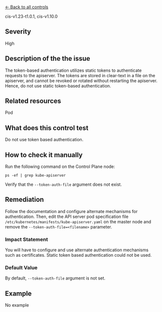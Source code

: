 [← Back to all controls](index.md)


cis-v1.23-t1.0.1, cis-v1.10.0

## Severity

High

## Description of the the issue

The token-based authentication utilizes static tokens to authenticate requests to the apiserver. The tokens are stored in clear-text in a file on the apiserver, and cannot be revoked or rotated without restarting the apiserver. Hence, do not use static token-based authentication.

## Related resources

Pod

## What does this control test

Do not use token based authentication.

## How to check it manually

Run the following command on the Control Plane node:

```
ps -ef | grep kube-apiserver

```

 Verify that the `--token-auth-file` argument does not exist.

## Remediation

Follow the documentation and configure alternate mechanisms for authentication. Then, edit the API server pod specification file `/etc/kubernetes/manifests/kube-apiserver.yaml` on the master node and remove the `--token-auth-file=<filename>` parameter.

### Impact Statement

You will have to configure and use alternate authentication mechanisms such as certificates. Static token based authentication could not be used.

### Default Value

By default, `--token-auth-file` argument is not set.

## Example

No example
